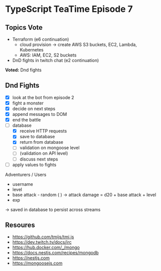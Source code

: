 # TypeScript TeaTime Episode 7

## Topics Vote

- Terraform (e6 continuation)
  - cloud provision -> create AWS S3 buckets, EC2, Lambda, Kubernetes
  - AWS: IAM, EC2, S2 buckets
- DnD fights in twitch chat (e2 continuation)

**Voted:** Dnd fights

## Dnd Fights

- [x] look at the bot from episode 2
- [x] fight a monster
- [x] decide on next steps
- [x] append messages to DOM
- [x] end the battle
- [ ] database
  - [x] receive HTTP requests
  - [x] save to database
  - [x] return from database
  - [ ] validation on mongoose level
  - [ ] (validation on API level)
  - [ ] discuss next steps
- [ ] apply values to fights

Adventurers / Users

- username
- level
- base attack - random ( ) -> attack damage = d20 + base attack + level
- exp

-> saved in database to persist across streams

## Resoures

- <https://github.com/tmijs/tmi.js>
- <https://dev.twitch.tv/docs/irc>
- <https://hub.docker.com/_/mongo>
- <https://docs.nestjs.com/recipes/mongodb>
- <https://nestjs.com>
- <https://mongoosejs.com>
